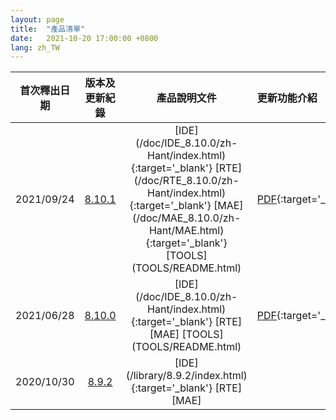 ```yaml
---
layout: page
title:  "產品清單"
date:   2021-10-20 17:00:00 +0800
lang: zh_TW
---
```



|首次釋出日期|版本及更新紀錄|產品說明文件|更新功能介紹|
|:-:|:-:|:-:|:-|
|2021/09/24|[8.10.1](UPDATE/8.10.1.html)| [IDE] (/doc/IDE_8.10.0/zh-Hant/index.html){:target='_blank'}  [RTE] (/doc/RTE_8.10.0/zh-Hant/index.html){:target='_blank'}  [MAE] (/doc/MAE_8.10.0/zh-Hant/MAE.html){:target='_blank'}  [TOOLS] (TOOLS/README.html)|[PDF](Doc/Release8.10.1-20210924.pdf){:target='_blank'}|
|2021/06/28|[8.10.0](UPDATE/8.10.0.html)| [IDE] (/doc/IDE_8.10.0/zh-Hant/index.html){:target='_blank'} [RTE]  [MAE]  [TOOLS] (TOOLS/README.html)|[PDF](Doc/Release8.10.0-20210913.pdf){:target='_blank'}|
|2020/10/30|[8.9.2](UPDATE/8.9.2.html)| [IDE] (/library/8.9.2/index.html){:target='_blank'} [RTE]  [MAE]||
